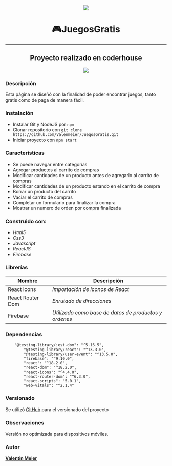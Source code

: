 <p align="Center"><img property="og:image" src="https://media3.giphy.com/media/IhgVpRni4IFyoEEztf/giphy.webp?cid=790b76114daca18f870d24b60928c0cc7bd3157876e53d4b&rid=giphy.gif&ct=g"></p>
<h1 align="center">🎮JuegosGratis</h1>
<hr>
<h2 align="center">Proyecto realizado en coderhouse</h3>
<div align="center"> <img src="https://i.postimg.cc/Y0Pp44Xr/logo-coderhouse-3-bllxal.png"></div>

### Descripción
Esta página se diseñó con la finalidad de poder encontrar juegos, tanto gratis como de paga de manera fácil. 

### Instalación
- Instalar Git y NodeJS por `npm`
- Clonar repositorio con `git clone https://github.com/Valenmeier/JuegosGratis.git`
- Iniciar proyecto con `npm start`

### Características
- Se puede navegar entre categorías
- Agregar productos al carrito de compras
- Modificar cantidades de un producto antes de agregarlo al carrito de compras
- Modificar cantidades de un producto estando en el carrito de compra
- Borrar un producto del carrito
- Vaciar el carrito de compras
- Completar un formulario para finalizar la compra
- Mostrar un numero de orden por compra finalizada


### Construido con:
- *Html5*
- *Css3*
- *Javascript*
- *ReactJS*
- *Firebase*

### Librerías
| Nombre | Descripción |
| ------ | ------ |
| React icons | *Importación de iconos de React* |
| React Router Dom | *Enrutado de direcciones* |
| Firebase | *Utilizado como base de datos de productos y ordenes*|

### Dependencias
```
    "@testing-library/jest-dom": "^5.16.5",
        "@testing-library/react": "^13.3.0",
        "@testing-library/user-event": "^13.5.0",
        "firebase": "^9.10.0",
        "react": "^18.2.0",
        "react-dom": "^18.2.0",
        "react-icons": "^4.4.0",
        "react-router-dom": "^6.3.0",
        "react-scripts": "5.0.1",
        "web-vitals": "^2.1.4"
```
### Versionado
Se utilizó [GitHub](https://github.com/) para el versionado del proyecto

### Observaciones
Versión no optimizada para dispositivos móviles.

### Autor
**[Valentin Meier](https://www.linkedin.com/in/valentinmeier)**
  


